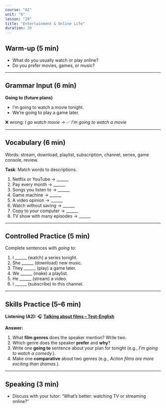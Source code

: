 ```yaml
---
course: "A2"
unit: "6"
lesson: "29"
title: "Entertainment & Online Life"
duration: 30
---
```


## Warm-up (5 min)
- What do you usually watch or play online?  
- Do you prefer movies, games, or music?

---

## Grammar Input (6 min)
**Going to (future plans)**  
- I’m going to watch a movie tonight.  
- We’re going to play a game later.  

❌ wrong: *I go watch movie* → ✅ *I’m going to watch a movie*

---

## Vocabulary (6 min)
Words: stream, download, playlist, subscription, channel, series, game console, review.  

**Task**: Match words to descriptions.  
1. Netflix or YouTube → ______  
2. Pay every month → ______  
3. Songs you listen to → ______  
4. Game machine → ______  
5. A video opinion → ______  
6. Watch without saving → ______  
7. Copy to your computer → ______  
8. TV show with many episodes → ______  

---

## Controlled Practice (5 min)
Complete sentences with *going to*:  
1. I ______ (watch) a series tonight.  
2. She ______ (download) new music.  
3. They ______ (play) a game later.  
4. We ______ (make) a playlist.  
5. He ______ (stream) a video.  
6. I ______ (subscribe) to this channel.  

---

## Skills Practice (5–6 min)

**Listening (A2):** 🎧 **[Talking about films – Test-English](https://test-english.com/listening/a2/talking-about-films-listening-test/)**

**Answer:**
1) What **film genres** does the speaker mention? Write two.  
2) Which genre does the speaker **prefer** and **why**?  
3) Write one **going to** sentence about your plan for tonight (e.g., *I’m going to watch a comedy.*).  
4) Make one **comparative** about two genres (e.g., *Action films are more exciting than dramas.*).


---

## Speaking (3 min)
- Discuss with your tutor: “What’s better: watching TV or streaming online?”
